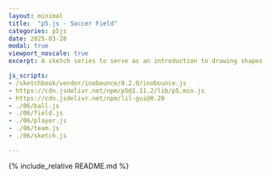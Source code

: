 ```yaml
---
layout: minimal
title:  "p5.js - Soccer Field"
categories: p5js
date: 2025-03-28
modal: true
viewport_noscale: true
excerpt: A sketch series to serve as an introduction to drawing shapes with p5.js to draw a soccer field.

js_scripts:
- /sketchbook/vendor/inobounce/0.2.0/inobounce.js
- https://cdn.jsdelivr.net/npm/p5@1.11.2/lib/p5.min.js
- https://cdn.jsdelivr.net/npm/lil-gui@0.20
- ./06/ball.js
- ./06/field.js
- ./06/player.js
- ./06/team.js
- ./06/sketch.js

---
```


{% include_relative README.md %}
